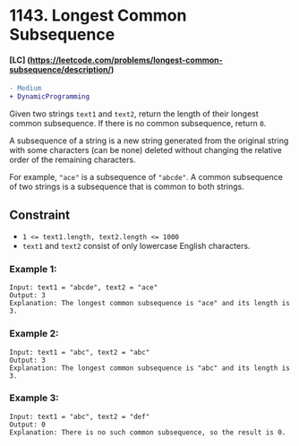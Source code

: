 # 1143. Longest Common Subsequence
#### [LC] (https://leetcode.com/problems/longest-common-subsequence/description/)
```diff 
- Medium
+ DynamicProgramming
```
Given two strings ```text1``` and ```text2```, return the length of their longest common subsequence. If there is no common subsequence, return ```0```.

A subsequence of a string is a new string generated from the original string with some characters (can be none) deleted without changing the relative order of the remaining characters.

For example, ```"ace"``` is a subsequence of ```"abcde"```.
A common subsequence of two strings is a subsequence that is common to both strings.

## Constraint
- ```1 <= text1.length, text2.length <= 1000```
- ```text1``` and ```text2``` consist of only lowercase English characters.
### Example 1:
```
Input: text1 = "abcde", text2 = "ace" 
Output: 3  
Explanation: The longest common subsequence is "ace" and its length is 3.
```
### Example 2:
```
Input: text1 = "abc", text2 = "abc"
Output: 3
Explanation: The longest common subsequence is "abc" and its length is 3.
```
### Example 3:
```
Input: text1 = "abc", text2 = "def"
Output: 0
Explanation: There is no such common subsequence, so the result is 0.
```